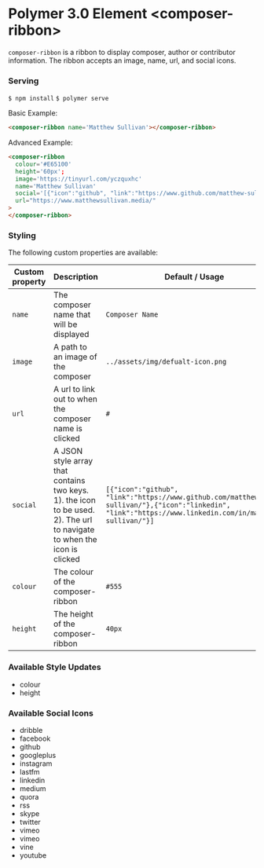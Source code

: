 # Polymer 3.0 Element \<composer-ribbon\>

`composer-ribbon` is a ribbon to display composer, author or contributor information. The ribbon accepts an image, name, url, and social icons.

### Serving

`$ npm install`
`$ polymer serve`

Basic Example:

```html
<composer-ribbon name='Matthew Sullivan'></composer-ribbon>
```

Advanced Example:

```html
<composer-ribbon 
  colour='#E65100' 
  height='60px';
  image='https://tinyurl.com/yczquxhc' 
  name='Matthew Sullivan'
  social='[{"icon":"github", "link":"https://www.github.com/matthew-sullivan/"},{"icon":"linkedin", "link":"https://www.linkedin.com/in/matthew-sullivan/"}]'
  url="https://www.matthewsullivan.media/"
> 
</composer-ribbon>
```

### Styling

The following custom properties are available:

| Custom property | Description | Default / Usage |
| --- | --- | --- |
| `name` | The composer name that will be displayed | `Composer Name` |
| `image` | A path to an image of the composer | `../assets/img/defualt-icon.png` |
| `url` | A url to link out to when the composer name is clicked | `#` |
| `social` | A JSON style array that contains two keys. 1). the icon to be used. 2). The url to navigate to when the icon is clicked | `[{"icon":"github", "link":"https://www.github.com/matthew-sullivan/"},{"icon":"linkedin", "link":"https://www.linkedin.com/in/matthew-sullivan/"}]` |
| `colour` | The colour of the composer-ribbon | `#555` |
| `height` | The height of the composer-ribbon | `40px` |

### Available Style Updates
- colour
- height

### Available Social Icons
- dribble
- facebook
- github
- googleplus
- instagram
- lastfm
- linkedin
- medium
- quora
- rss
- skype
- twitter
- vimeo
- vimeo
- vine
- youtube
